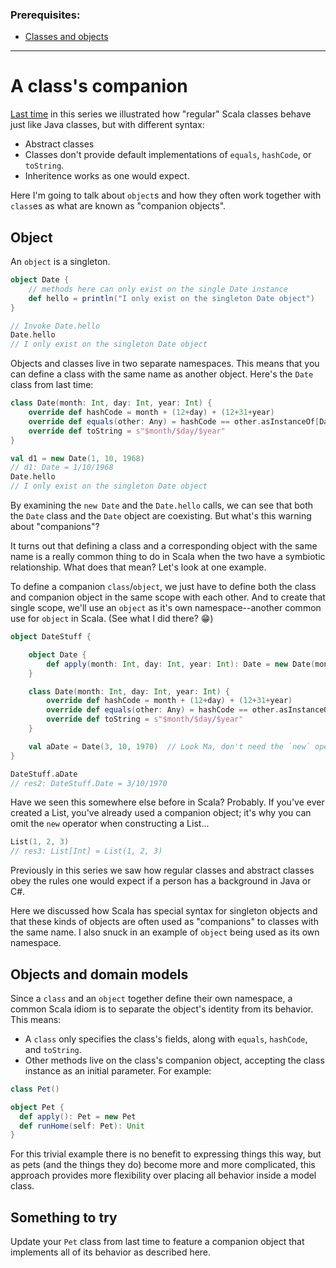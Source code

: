 ### Prerequisites:

* [Classes and objects](/bootcamp/snippets/classes-and-objects-pt1.md)

--------

# A class's companion

[Last time](classes-and-objects-pt1.md) in this series we illustrated how "regular" Scala classes behave just like Java classes, but with different syntax:

* Abstract classes
* Classes don't provide default implementations of `equals`, `hashCode`, or `toString`.
* Inheritence works as one would expect.

Here I'm going to talk about `object`s and how they often work together with `class`es as what are known as "companion objects".

## Object

An `object` is a singleton.

```scala
object Date {
    // methods here can only exist on the single Date instance
    def hello = println("I only exist on the singleton Date object")
}

// Invoke Date.hello
Date.hello
// I only exist on the singleton Date object
```

Objects and classes live in two separate namespaces.  This means that you can define a class with the same name as another object.  Here's the `Date` class from last time:

```scala
class Date(month: Int, day: Int, year: Int) {
    override def hashCode = month + (12+day) + (12+31+year)
    override def equals(other: Any) = hashCode == other.asInstanceOf[Date].hashCode
    override def toString = s"$month/$day/$year"
}

val d1 = new Date(1, 10, 1968)
// d1: Date = 1/10/1968
Date.hello
// I only exist on the singleton Date object
```

By examining the `new Date` and the `Date.hello` calls, we can see that both the `Date` class and the `Date` object are coexisting.  But what's this warning about "companions"?

It turns out that defining a class and a corresponding object with the same name is a really common thing to do in Scala when the two have a symbiotic relationship.  What does that mean?  Let's look at one example.

To define a companion `class`/`object`, we just have to define both the class and companion object in the same scope with each other.  And to create that single scope, we'll use an `object` as it's own namespace--another common use for `object` in Scala.  (See what I did there? 😁)

```scala
object DateStuff {

    object Date {
        def apply(month: Int, day: Int, year: Int): Date = new Date(month, day, year)
    }

    class Date(month: Int, day: Int, year: Int) {
        override def hashCode = month + (12+day) + (12+31+year)
        override def equals(other: Any) = hashCode == other.asInstanceOf[Date].hashCode
        override def toString = s"$month/$day/$year"
    }

    val aDate = Date(3, 10, 1970)  // Look Ma, don't need the `new` operator!
}

DateStuff.aDate
// res2: DateStuff.Date = 3/10/1970
```

Have we seen this somewhere else before in Scala?  Probably.  If you've ever created a List, you've already used a companion object; it's why you can omit the `new` operator when constructing a List...

```scala
List(1, 2, 3)
// res3: List[Int] = List(1, 2, 3)
```

Previously in this series we saw how regular classes and abstract classes obey the rules one would expect if a person has a background in Java or C#.

Here we discussed how Scala has special syntax for singleton objects and that these kinds of objects are often used as "companions" to classes with the same name.  I also snuck in an example of `object` being used as its own namespace.


## Objects and domain models

Since a `class` and an `object` together define their own namespace, a common Scala idiom is to separate the object's identity from its behavior.  This means:

* A `class` only specifies the class's fields, along with `equals`, `hashCode`, and `toString`.
* Other methods live on the class's companion object, accepting the class instance as an initial parameter.  For example:

```scala
class Pet()

object Pet {
  def apply(): Pet = new Pet
  def runHome(self: Pet): Unit
}
```

For this trivial example there is no benefit to expressing things this way, but as pets (and the things they do) become more and more complicated, this approach provides more flexibility over placing all behavior inside a model class.

## Something to try

Update your `Pet` class from last time to feature a companion object that implements all of its behavior as described here.
